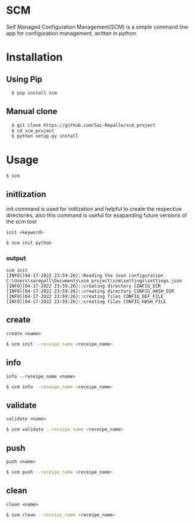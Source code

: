 # SCM
Self Managed Configuration Management(SCM) is a simple command line app for configuration management, written in python.
# Installation
## Using Pip
```bash
  $ pip install scm
```
## Manual clone
```bash
  $ git clone https://github.com/Sai-Repalle/scm_project
  $ cd scm_project
  $ python setup.py install
```
# Usage
```bash
$ scm
```
## initlization
init command is used for initlization and helpful to create the respective directories, also this command is useful for exapanding future versions of the scm tool

`init <keyword>`

```bash
$ scm init python
```
### output 
```
scm init   
[INFO][04-17-2022 23:59:26]::Reading the Json configuration C:\Users\sarepall\Documents\scm_project\scm\settings\settings.json
[INFO][04-17-2022 23:59:26]::creating directory CONFIG_DIR
[INFO][04-17-2022 23:59:26]::creating directory CONFIG_HASH_DIR
[INFO][04-17-2022 23:59:26]::creating files CONFIG_DEF_FILE
[INFO][04-17-2022 23:59:26]::creating files CONFIG_HASH_FILE
```
## create
`create <name>`
```bash
$ scm init --receipe_name <receipe_name>
```

## info
`info --receipe_name <name>`
```bash
$ scm info --receipe_name <receipe_name>
```

## validate
`validate <name>`
```bash
$ scm validate --receipe_name <receipe_name>
```

## push
`push <name>`
```bash
$ scm push --receipe_name <receipe_name>
```

## clean
`clean <name>`
```bash
$ scm clean --receipe_name <receipe_name>
```